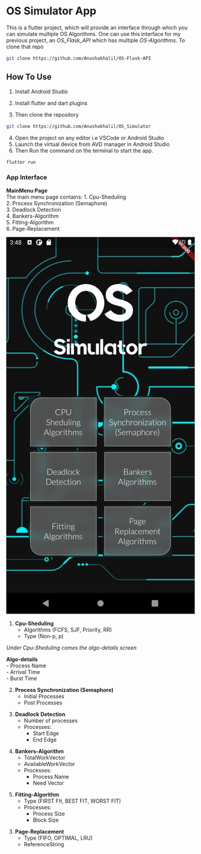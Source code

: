 # OS Simulator App

This is a flutter project, which will provide an interface through which you can simulate multiple OS Algorithms.
One can use this interface for my previous project, an *OS_Flask_API* which has multiple *OS-Algorithms*. To clone that repo

```bash
git clone https://github.com/Anushakhalil/OS-Flask-API
```

## How To Use
1. Install Android Studio
2. Install flutter and dart plugins

3. Then clone the repository
```bash
git clone https://github.com/Anushakhalil/OS_Simulator
```

4. Open the project on any editor i.e VSCode or Android Studio
5. Launch the virtual device from AVD manager in Android Studio
6. Then Run the command on the terminal to start the app.

```bash
flutter run
```

### App Interface
**MainMenu Page** <br/>
    The main menu page contains:
    1. Cpu-Sheduling <br/>
    2. Process Synchronization (Semaphore) <br/>
    3. Deadlock Detection <br/>
    4. Bankers-Algorithm <br/>
    5. Fitting-Algorithm <br/>
    6. Page-Replacement <br/>


![1](images/pic_1.png "Screen image for Main-Menu")


1. **Cpu-Sheduling** <br/>
    - Algorithms (FCFS, SJF, Priority, RR)
    - Type (Non-p, p)  


<!-- ![2](images/pic_2.jpg "Screen image for Cpu-Sheduling") -->

*Under Cpu-Sheduling comes the algo-details screen*  

**Algo-details** <br/>
    - Process Name <br/>
    - Arrival Time <br/>
    - Burst Time


<!-- ![3](https://github.com/Anushakhalil/OS_Simulator/tree/master/images/pic_3.png "Screen image for Algo-Details") -->


2. **Process Synchronization (Semaphore)**  <br/>
    - Initial Processes
    - Post Processes


<!-- ![4](https://github.com/Anushakhalil/OS_Simulator/tree/master/images/pic_4.png "Screen image for Process-Synchronization") -->


3. **Deadlock Detection** <br/>
    - Number of processes
    - Processes:
        - Start Edge
        - End Edge


<!-- ![5](https://github.com/Anushakhalil/OS_Simulator/tree/master/images/pic_5.png "Screen image for Deadlock-Detection") -->


4. **Bankers-Algorithm** <br/>
    - TotalWorkVector
    - AvailableWorkVector
    - Processes:
        - Process Name
        - Need Vector


<!-- ![6](https://github.com/Anushakhalil/OS_Simulator/tree/master/images/pic_6.png "Screen image for Bankers-Algorithm") -->


5. **Fitting-Algorithm** <br/>
    - Type (FIRST FIt, BEST FIT, WORST FIT)
    - Processes:
        - Process Size
        - Block Size


<!-- ![7](https://github.com/Anushakhalil/OS_Simulator/tree/master/images/pic_7.png "Screen image for Fitting-Algorithm") -->


3. **Page-Replacement** <br/>
    - Type (FIFO, OPTIMAL, LRU)
    - ReferenceString


<!-- ![8](https://github.com/Anushakhalil/OS_Simulator/tree/master/images/pic_8.png "Screen image for Page-Replacement") -->
